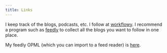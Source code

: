```yaml
---
title: Links
---
```


I keep track of the blogs, podcasts, etc. I follow at [workflowy](https://workflowy.com/s/VOwtHYFTYr). I recommend a program such as [feedly](https://feedly.com/) to collect all the blogs you want to follow in one place.

My feedly OPML (which you can import to a feed reader) is [here](https://dl.dropboxusercontent.com/u/27883775/feedly.opml).
